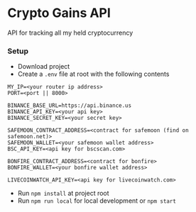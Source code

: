 # Crypto Gains API
API for tracking all my held cryptocurrency

### Setup
- Download project
- Create a `.env` file at root with the following contents
```
MY_IP=<your router ip address>
PORT=<port || 8000>

BINANCE_BASE_URL=https://api.binance.us
BINANCE_API_KEY=<your api key>
BINANCE_SECRET_KEY=<your secret key>

SAFEMOON_CONTRACT_ADDRESS=<contract for safemoon (find on safemoon.net)>
SAFEMOON_WALLET=<your safemoon wallet address>
BSC_API_KEY=<api key for bscscan.com>

BONFIRE_CONTRACT_ADDRESS=<contract for bonfire>
BONFIRE_WALLET=<your bonfire wallet address>

LIVECOINWATCH_API_KEY=<api key for livecoinwatch.com>
```
- Run `npm install` at project root
- Run `npm run local` for local development or `npm start`